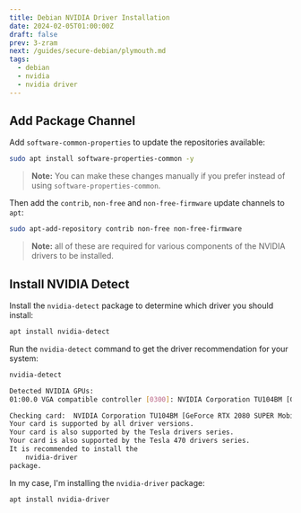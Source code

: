 ```yaml
---
title: Debian NVIDIA Driver Installation
date: 2024-02-05T01:00:00Z
draft: false
prev: 3-zram
next: /guides/secure-debian/plymouth.md
tags:
  - debian
  - nvidia
  - nvidia driver
---
```


## Add Package Channel

Add `software-common-properties` to update the repositories available:

```bash
sudo apt install software-properties-common -y
```

> **Note:** You can make these changes manually if you prefer instead of using `software-properties-common`.

Then add the `contrib`, `non-free` and `non-free-firmware` update channels to `apt`:

```bash
sudo apt-add-repository contrib non-free non-free-firmware
```

> **Note:** all of these are required for various components of the NVIDIA drivers to be installed.

## Install NVIDIA Detect

Install the `nvidia-detect` package to determine which driver you should install:

```bash
apt install nvidia-detect
```

Run the `nvidia-detect` command to get the driver recommendation for your system:

```bash
nvidia-detect
```

```bash
Detected NVIDIA GPUs:
01:00.0 VGA compatible controller [0300]: NVIDIA Corporation TU104BM [GeForce RTX 2080 SUPER Mobile / Max-Q] [10de:1ed3] (rev a1)

Checking card:  NVIDIA Corporation TU104BM [GeForce RTX 2080 SUPER Mobile / Max-Q] (rev a1)
Your card is supported by all driver versions.
Your card is also supported by the Tesla drivers series.
Your card is also supported by the Tesla 470 drivers series.
It is recommended to install the
    nvidia-driver
package.
```

In my case, I'm installing the `nvidia-driver` package:

```bash
apt install nvidia-driver
```
